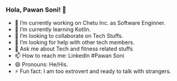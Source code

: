 ### Hola, Pawan Soni! 👋

- 🔭 I’m currently working on Chetu Inc. as Software Enginner.
- 🌱 I’m currently learning Kotlin.
- 👯 I’m looking to collaborate on Tech Stuffs.
- 🤔 I’m looking for help with other tech members.
- 💬 Ask me about Tech and fitness related stuffs
- 📫 How to reach me: LinkedIn  #Pawan Soni
- 😄 Pronouns: He/His.
- ⚡ Fun fact: I am too extrovert and ready to talk with strangers.
